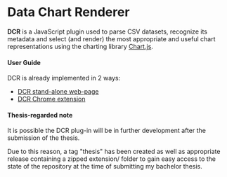 Data Chart Renderer
===

**DCR** is a JavaScript plugin used to parse CSV datasets, recognize its metadata and select (and render) the most appropriate and useful chart representations using the charting library [Chart.js](https://www.chartjs.org/).

#### User Guide

DCR is already implemented in 2 ways:
 - [DCR stand-alone web-page](https://github.com/SaNuelson/DataChartRenderer/tree/master/web/auto-page)
 - [DCR Chrome extension](https://github.com/SaNuelson/DataChartRenderer/tree/master/extension)

#### Thesis-regarded note

It is possible the DCR plug-in will be in further development after the submission of the thesis.

Due to this reason, a tag "thesis" has been created as well as appropriate release containing a zipped extension/ folder
to gain easy access to the state of the repository at the time of submitting my bachelor thesis.